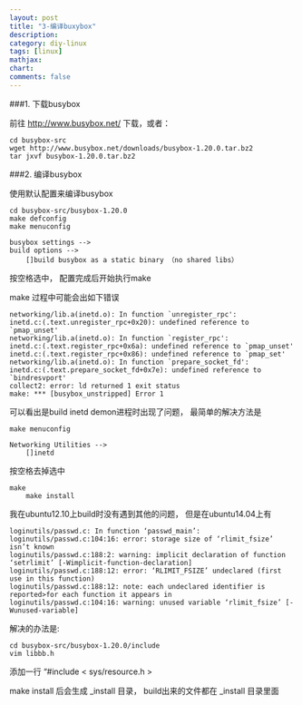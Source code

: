 ```yaml
---
layout: post
title: "3-编译buxybox"
description:
category: diy-linux
tags: [linux]
mathjax: 
chart:
comments: false
---
```

  
###1. 下载busybox  
  
前往 http://www.busybox.net/ 下载，或者：  
  
	cd busybox-src
	wget http://www.busybox.net/downloads/busybox-1.20.0.tar.bz2  
	tar jxvf busybox-1.20.0.tar.bz2
    
###2. 编译busybox
  
使用默认配置来编译busybox
  
	cd busybox-src/busybox-1.20.0
	make defconfig
	make menuconfig
    
	busybox settings -->  
	build options -->  
		[]build busybox as a static binary （no shared libs）  

按空格选中， 配置完成后开始执行make
    
make 过程中可能会出如下错误   
  
	networking/lib.a(inetd.o): In function `unregister_rpc':
	inetd.c:(.text.unregister_rpc+0x20): undefined reference to `pmap_unset'
	networking/lib.a(inetd.o): In function `register_rpc':
	inetd.c:(.text.register_rpc+0x6a): undefined reference to `pmap_unset'
	inetd.c:(.text.register_rpc+0x86): undefined reference to `pmap_set'
	networking/lib.a(inetd.o): In function `prepare_socket_fd':
	inetd.c:(.text.prepare_socket_fd+0x7e): undefined reference to `bindresvport'
	collect2: error: ld returned 1 exit status
	make: *** [busybox_unstripped] Error 1
  
可以看出是build inetd demon进程时出现了问题， 最简单的解决方法是  
  
	make menuconfig
	
	Networking Utilities -->
		[]inetd
        
按空格去掉选中  
  
	make
		make install  
    
我在ubuntu12.10上build时没有遇到其他的问题， 但是在ubuntu14.04上有  
  
	loginutils/passwd.c: In function ‘passwd_main’:
	loginutils/passwd.c:104:16: error: storage size of ‘rlimit_fsize’ isn’t known
	loginutils/passwd.c:188:2: warning: implicit declaration of function ‘setrlimit’ [-Wimplicit-function-declaration]
	loginutils/passwd.c:188:12: error: ‘RLIMIT_FSIZE’ undeclared (first use in this function)
	loginutils/passwd.c:188:12: note: each undeclared identifier is reported>for each function it appears in
	loginutils/passwd.c:104:16: warning: unused variable ‘rlimit_fsize’ [-Wunused-variable]
    
解决的办法是:
  
	cd busybox-src/busybox-1.20.0/include
	vim libbb.h
  
添加一行 “#include < sys/resource.h >    
  
make install 后会生成 _install 目录， build出来的文件都在 _install 目录里面

